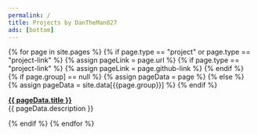 ```yaml
---
permalink: /
title: Projects by DanTheMan827
ads: [bottom]
---
```


{% for page in site.pages %}
  {% if page.type == "project" or page.type == "project-link"  %}
    {% assign pageLink = page.url %}
    {% if page.type == "project-link" %}
      {% assign pageLink = page.github-link %}
    {% endif %}
    {% if page.group] == null %}
      {% assign pageData = page %}
    {% else %}
      {% assign pageData = site.data[{{page.group}}] %}
    {% endif %}

  <p><b><a href="{{ pageLink }}">{{ pageData.title }}</a></b><br />{{ pageData.description }}</p>
  {% endif %}
{% endfor %}
